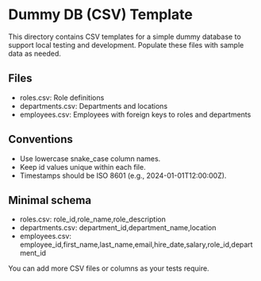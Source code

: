 # Dummy DB (CSV) Template

This directory contains CSV templates for a simple dummy database to support local testing and development. Populate these files with sample data as needed.

## Files

- roles.csv: Role definitions
- departments.csv: Departments and locations
- employees.csv: Employees with foreign keys to roles and departments

## Conventions

- Use lowercase snake_case column names.
- Keep id values unique within each file.
- Timestamps should be ISO 8601 (e.g., 2024-01-01T12:00:00Z).

## Minimal schema

- roles.csv: role_id,role_name,role_description
- departments.csv: department_id,department_name,location
- employees.csv: employee_id,first_name,last_name,email,hire_date,salary,role_id,department_id

You can add more CSV files or columns as your tests require.
